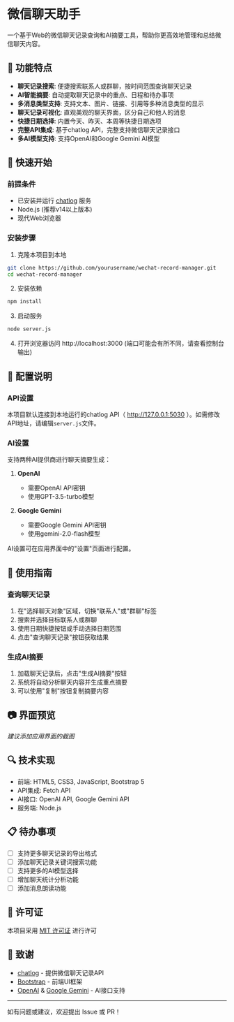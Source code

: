 # 微信聊天助手

一个基于Web的微信聊天记录查询和AI摘要工具，帮助你更高效地管理和总结微信聊天内容。

## 📑 功能特点

- **聊天记录搜索**: 便捷搜索联系人或群聊，按时间范围查询聊天记录
- **AI智能摘要**: 自动提取聊天记录中的重点、日程和待办事项
- **多消息类型支持**: 支持文本、图片、链接、引用等多种消息类型的显示
- **聊天记录可视化**: 直观美观的聊天界面，区分自己和他人的消息
- **快捷日期选择**: 内置今天、昨天、本周等快捷日期选项
- **完整API集成**: 基于chatlog API，完整支持微信聊天记录接口
- **多AI模型支持**: 支持OpenAI和Google Gemini AI模型

## 🚀 快速开始

### 前提条件

- 已安装并运行 [chatlog](https://github.com/sjzar/chatlog) 服务
- Node.js (推荐v14以上版本)
- 现代Web浏览器

### 安装步骤

1. 克隆本项目到本地
```bash
git clone https://github.com/yourusername/wechat-record-manager.git
cd wechat-record-manager
```

2. 安装依赖
```bash
npm install
```

3. 启动服务
```bash
node server.js
```

4. 打开浏览器访问 http://localhost:3000 (端口可能会有所不同，请查看控制台输出)

## 🔧 配置说明

### API设置

本项目默认连接到本地运行的chatlog API（ http://127.0.0.1:5030 ）。如需修改API地址，请编辑`server.js`文件。

### AI设置

支持两种AI提供商进行聊天摘要生成：

1. **OpenAI**
   - 需要OpenAI API密钥
   - 使用GPT-3.5-turbo模型

2. **Google Gemini**
   - 需要Google Gemini API密钥
   - 使用gemini-2.0-flash模型

AI设置可在应用界面中的"设置"页面进行配置。

## 📱 使用指南

### 查询聊天记录

1. 在"选择聊天对象"区域，切换"联系人"或"群聊"标签
2. 搜索并选择目标联系人或群聊
3. 使用日期快捷按钮或手动选择日期范围
4. 点击"查询聊天记录"按钮获取结果

### 生成AI摘要

1. 加载聊天记录后，点击"生成AI摘要"按钮
2. 系统将自动分析聊天内容并生成重点摘要
3. 可以使用"复制"按钮复制摘要内容

## 📷 界面预览

*建议添加应用界面的截图*

## 🔍 技术实现

- 前端: HTML5, CSS3, JavaScript, Bootstrap 5
- API集成: Fetch API
- AI接口: OpenAI API, Google Gemini API
- 服务端: Node.js

## 📋 待办事项

- [ ] 支持更多聊天记录的导出格式
- [ ] 添加聊天记录关键词搜索功能
- [ ] 支持更多的AI模型选择
- [ ] 增加聊天统计分析功能
- [ ] 添加消息朗读功能

## 📄 许可证

本项目采用 [MIT 许可证](LICENSE) 进行许可

## 🙏 致谢

- [chatlog](https://github.com/sjzar/chatlog) - 提供微信聊天记录API
- [Bootstrap](https://getbootstrap.com/) - 前端UI框架
- [OpenAI](https://openai.com/) & [Google Gemini](https://ai.google.dev/) - AI接口支持

---

如有问题或建议，欢迎提出 Issue 或 PR！ 
